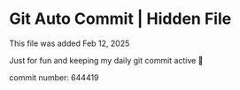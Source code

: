 # Git Auto Commit | Hidden File

This file was added Feb 12, 2025

Just for fun and keeping my daily git commit active 🤪

commit number: 644419

